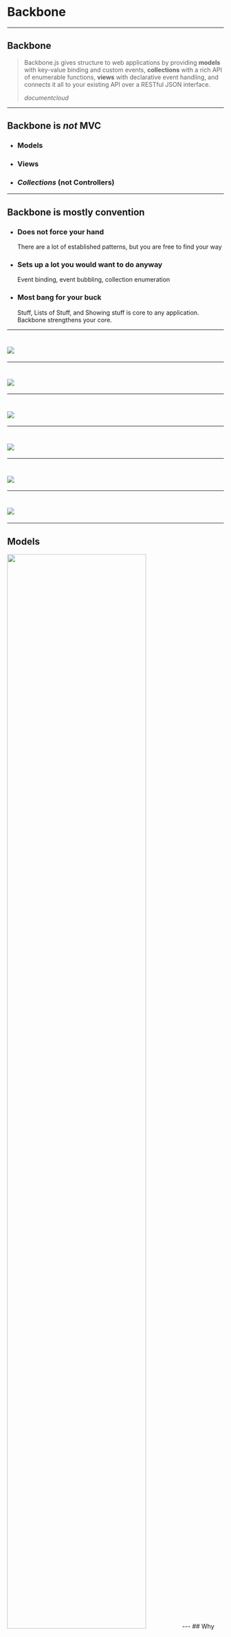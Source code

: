 # Backbone
<script src="scripts/underscore.js"></script>
<script src="scripts/backbone-min.js"></script>
<script src="scripts/backbone.marionette.min.js"></script>
---
## Backbone

> Backbone.js gives structure to web applications by providing **models**
> with key-value binding and custom events, **collections** with a rich API
> of enumerable functions, **views** with declarative event handling, and
> connects it all to your existing API over a RESTful JSON interface.
>
> <cite>documentcloud</cite>
---
## Backbone is *not* MVC

- ### Models
- ### Views
- ### *Collections* (not Controllers)
---
## Backbone is mostly convention

- ### Does not force your hand
  There are a lot of established patterns, but you are free to find your way
- ### Sets up a lot you would want to do anyway
  Event binding, event bubbling, collection enumeration
- ### Most bang for your buck
  Stuff, Lists of Stuff, and Showing stuff is core to any application. Backbone strengthens your core.
---
# <img src="img/decks/backbone-intro/example1.1.jpg" class="focus-border">
---
# <img src="img/decks/backbone-intro/example1.2.jpg" class="focus-border">
---
# <img src="img/decks/backbone-intro/example1.3.jpg" class="focus-border">
---
# <img src="img/decks/backbone-intro/example1.4.jpg" class="focus-border">
---
# <img src="img/decks/backbone-intro/example1.5.jpg" class="focus-border">
---
# <img src="img/decks/backbone-intro/example1.6.jpg" class="focus-border">
---
## Models
<img src="img/decks/backbone-intro/zoolander.jpg" class="focus-border" style="height:80%">
---
## Why models?

### If the data you're passing around is important to your application, it deserves its own container.

###.slide Using plain hashes and arrays leave you no wiggle room.
---
## Models
    var OurModel = Backbone.Model.extend(properties, classProperties);

- ### .extend() is core to Backbone
  All we're doing is consistently extending the same base functionality
- ### `properties`
  A hash of instance (prototype) properties e.g.

  `OurModel.prototype.foo = "bar``
- ### `classProperties`
  A hash of properties to be attached directly to the constructor function e.g.

  `OurModel.foo = "bar"`
---
## Models
### Attributes and accessors
    .runnable globals="Backbone,$,_"
    var Person = Backbone.Model.extend({
      fullName : function() {
        return this.get('firstName') + ' ' + this.get('lastName');
      }
    });

    var cartoonist = new Person();

    cartoonist.set('firstName', 'Gary');
    cartoonist.set('lastName', 'Larson');

    console.log(cartoonist.fullName());
---
## Models
### Initialization shorthand
    .runnable globals="Backbone,$,_" highlight="7:{,8.9:*,10:}"
    var Person = Backbone.Model.extend({
      fullName : function() {
        return this.get('firstName') + ' ' + this.get('lastName');
      }
    });

    var cartoonist = new Person({
      firstName : 'Bill',
      lastName : 'Watterson'
    });

    console.log(cartoonist.fullName());
---
## Models
### `initialize()`
    .runnable globals="Backbone,$,_" highlight='initialize'
    var Person = Backbone.Model.extend({
      initialize : function() {
        if (this.fullName() === 'Bill Amend') {
          console.log('Squeeee!');
        }
      },
      fullName : function() {
        return this.get('firstName') + ' ' + this.get('lastName');
      }
    });

    var cartoonist = new Person({
      firstName : 'Bill',
      lastName : 'Amend'
    });
---
## Models
### Defaults
    .runnable globals="Backbone,$,_"
    var Pet = Backbone.Model.extend({
      defaults : {
        type : 'cat',
        name : 'Astrophe'
      }
    });

    var pet = new Pet();

    console.log(pet.get('type') + ' ' + pet.get('name'));
---
## Models
### Validation
    .runnable globals="Backbone,$,_"
    var Pet = Backbone.Model.extend({
      validate : function(attrs) {
        if (attrs.type === 'rock')
          return "Nope";
      }
    });

    var pet = new Pet();
    if (pet.set('type', 'dog'))  console.log("Set Dog Success!");
    if (pet.set('type', 'rock')) console.log("Set Rock Success!");
    console.log(pet.get('type'));

### Returning anything from validate results in a failed validation.
Return nothing for success (think unix)
---
## Models
### Forced Validation
    .runnable globals="Backbone,$,_" highlight='isValid'
    var Pet = Backbone.Model.extend({
      validate : function(attrs) {
        if (attrs.type === 'rock')
          return "Nope";
      }
    });

    var pet = new Pet({ type : 'rock'});
    console.log(pet.get('type'));
    console.log(pet.isValid());

You may not know how something was created or changed so you can use isValid() when necessary
---
Events
======
---
## Events

- Subscribe to events to be notified when something happens to your model
- ### `on(event, callback [, context])`
- ### `off([event] [, callback] [, context])`
- ### `trigger(event [, *args])`
---
## Event List
- `add` (model, collection) — when a model is added to a collection.
- `remove` (model, collection) — when a model is removed from a collection.
- `reset` (collection) — when the collection's entire contents have been replaced.
- `change` (model, options) — when a model's attributes have changed.
- `change:[attribute]` (model, value, options) — when a specific attribute has been updated.
- `destroy` (model, collection) — when a model is destroyed.
- `sync` (model, collection) — triggers whenever a model has been successfully synced to the server.
- `error` (model, collection) — when a model's validation fails, or a save call fails on the server.
- `route:[name]` (router) — when one of a router's routes has matched.
- `all` — this special event fires for any triggered event, passing the event name as the first argument.
---
## Models
### Events
    .runnable globals="Backbone,$,_" highlight=''
    var Price = Backbone.Model.extend();

    var lowPrice = new Price({ amount : .50});

    lowPrice.on('change:amount', function(){
      console.log("Changing price!");
    })

    lowPrice.set('amount', 1.50);
---
## Models
### Previous Values
    .runnable globals="Backbone,$,_" highlight='previous'
    var Price = Backbone.Model.extend();

    var lowPrice = new Price({ amount : 1});

    lowPrice.on('change:amount', function(model, value){
      console.log("Changing price from $" + this.previous('amount') +
                  " to $" + this.get('amount')
      );
    })

    lowPrice.set('amount', 3);
---
## Synching

- ### Interacting with an external data layer
  (server, cache, localStorage)
- ### `urlRoot && .url()`
  `url()` generates urls in the form `/[urlRoot]/[id]`
- ### `.save()` post | put
- ### `.fetch()` get
- ### `.destroy()` delete
- ### Each delegate to `.sync()`
---
## Synching

### You can override `.sync()`

    .runnable globals="Backbone,$,_" highlight='previous'
    var User = Backbone.Model.extend({
      sync : function(method,model) {
        console.log("Trying to perform a " + method);
      }
    });

    var user = new User();
    user.save();

Try changing the last line to

    user.set('id', '1').save()
---
## Collections
<img src="img/decks/backbone-intro/pogs.jpg" class="focus-border" style="height:80%">
